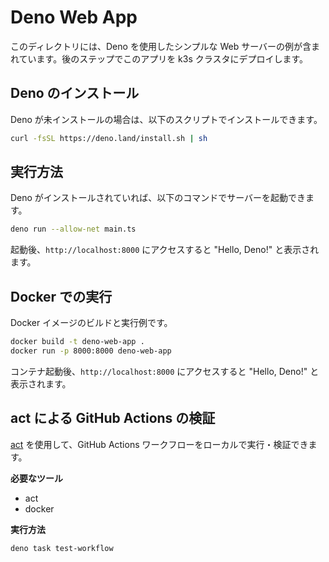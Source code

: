 # Deno Web App

このディレクトリには、Deno を使用したシンプルな Web
サーバーの例が含まれています。後のステップでこのアプリを k3s
クラスタにデプロイします。

## Deno のインストール

Deno が未インストールの場合は、以下のスクリプトでインストールできます。

```bash
curl -fsSL https://deno.land/install.sh | sh
```

## 実行方法

Deno がインストールされていれば、以下のコマンドでサーバーを起動できます。

```bash
deno run --allow-net main.ts
```

起動後、`http://localhost:8000` にアクセスすると "Hello, Deno!" と表示されます。

## Docker での実行

Docker イメージのビルドと実行例です。

```bash
docker build -t deno-web-app .
docker run -p 8000:8000 deno-web-app
```

コンテナ起動後、`http://localhost:8000` にアクセスすると "Hello, Deno!"
と表示されます。

## act による GitHub Actions の検証

[act](https://github.com/nektos/act) を使用して、GitHub Actions ワークフローをローカルで実行・検証できます。

**必要なツール**
- act
- docker

**実行方法**
```bash
deno task test-workflow
```